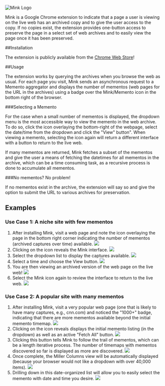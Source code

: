 ![Mink Logo](../mink-plugin/images/mink_marvel_300.png)


Mink is a Google Chrome extension to indicate that a page a user is viewing on the live web has an archived copy and to give the user access to the copy. If no copies exist, the extension provides one-button access to preserve the page in a select set of web archives and to easily view the page once it has been preserved.

##Installation

The extension is publicly available from the [Chrome Web Store](https://chrome.google.com/webstore/detail/mink/jemoalkmipibchioofomhkgimhofbbem)!

##Usage

The extension works by querying the archives when you browse the web as usual. For each page you visit, Mink sends an asynchronous request to a Memento aggregator and displays the number of mementos (web pages for the URL in the archives) using a badge over the Mink/Memento icon in the bottom right of the browser.

###Selecting a Memento

For the case when a small number of mementos is displayed, the dropdown menu is the most accessible way to view the memento in the web archive. To do so, click the icon overlaying the bottom-right of the webpage, select the date/time from the dropdown and click the "View" button". When viewing a memento, selecting the icon again will return a different interface with a button to return to the live web.

If many mementos are returned, Mink fetches a subset of the mementos and give the user a means of fetching the datetimes for all mementos in the archive, which can be a time consuming task, as a recursive process is done to accumulate all mementos.

###No mementos? No problem!

If no mementos exist in the archive, the extension will say so and give the option to submit the URL to various archives for preservation.

## Examples

### Use Case 1: A niche site with few mementos

1. After installing Mink, visit a web page and note the icon overlaying the page in the bottom right corner indicating the number of mementos (archived captures over time) available.
![](https://github.com/machawk1/Mink/blob/master/meta/screenshots/simple/1.png)
2. Clicking on the icon reveals the Mink interface.
![](https://github.com/machawk1/Mink/blob/master/meta/screenshots/simple/2.png)
3. Select the dropdown list to display the captures available.
![](https://github.com/machawk1/Mink/blob/master/meta/screenshots/simple/3.png)
4. Select a time and choose the View button.
![](https://github.com/machawk1/Mink/blob/master/meta/screenshots/simple/4.png)
5. You are then viewing an archived version of the web page on the live web!
![](https://github.com/machawk1/Mink/blob/master/meta/screenshots/simple/5.png)
6. Select the Mink icon again to review the interface to return to the live web.
![](https://github.com/machawk1/Mink/blob/master/meta/screenshots/simple/6.png)

### Use Case 2: A popular site with many mementos

1. After installing Mink, visit a very popular web page (one that is likely to have many captures, e.g., cnn.com) and noticed the "1000+" badge, indicating that there are more mementos available beyond the initial memento timemap.
![](https://github.com/machawk1/Mink/blob/master/meta/screenshots/complex/1.png)
2. Clicking on the icon reveals displays the initial memento listing (in the dropdown) as well as an active "Fetch All" button.
![](https://github.com/machawk1/Mink/blob/master/meta/screenshots/complex/2.png)
3. Clicking this button tells Mink to follow the trail of mementos, which can be a length iterative process. The number of timemaps with mementos discovered so far is displayed as more are discovered.
![](https://github.com/machawk1/Mink/blob/master/meta/screenshots/complex/3.png)
4. Once complete, the Miller Columns view will be automatically displayed (because your browser would not like a dropdown with over 40,000 items).
![](https://github.com/machawk1/Mink/blob/master/meta/screenshots/complex/4.png)
5. Drilling down in this date-organized list will allow you to easily select the memento with date and time you desire.
![](https://github.com/machawk1/Mink/blob/master/meta/screenshots/complex/5.png)